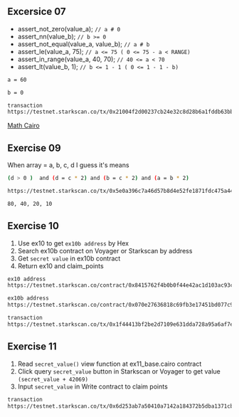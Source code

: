 
## Excersice 07

- assert_not_zero(value_a); `// a # 0`
- assert_nn(value_b); `// b >= 0`
- assert_not_equal(value_a, value_b); `// a # b`
- assert_le(value_a, 75); `// a <= 75 ( 0 <= 75 - a < RANGE)`
- assert_in_range(value_a, 40, 70); `// 40 <= a < 70`
- assert_lt(value_b, 1); `// b <= 1 - 1 ( 0 <= 1 - 1 - b)`

```sh
a = 60

b = 0

transaction
https://testnet.starkscan.co/tx/0x21004f2d00237cb24e32c8d28b6a1fddb63bb8a673b07a057c995dee8a75fb8
```

[Math Cairo](https://github.com/starkware-libs/cairo-lang/blob/master/src/starkware/cairo/common/math.cairo)

## Exercise 09

When array =  a, b, c, d  I guess it's means

```sh
(d > 0 )  and (d = c * 2) and (b = c * 2) and (a = b * 2)

https://testnet.starkscan.co/tx/0x5e0a396c7a46d57b8d4e52fe1871fdc475a4438ed6e2a32ab83bc1ec2d697c#overview

80, 40, 20, 10
```

## Exercise 10

1. Use ex10 to get `ex10b address` by Hex
2. Search ex10b contract on Voyager or Starkscan by address
3. Get `secret value` in ex10b contract
4. Return ex10 and claim_points

```sh
ex10 address
https://testnet.starkscan.co/contract/0x8415762f4b0b0f44e42ac1d103ac93c3ea94450a15bb65b99bbcc816a9388#write-contract

ex10b address
https://testnet.starkscan.co/contract/0x070e27636818c69fb3e17451bd077c971524cb2a5a38e79b2d8a09034b7e1a9c#read-contract

transaction
https://testnet.starkscan.co/tx/0x1f44413bf2be2d7109e631dda728a95a6af7ed6bf175a061a06af95de64572c
```
## Exercise 11

1. Read `secret_value()` view function at ex11_base.cairo contract
2. Click query `secret_value` button in Starkscan or Voyager to get value `(secret_value + 42069)`
3. Input `secret_value` in Write contract to claim points

```sh
transaction
https://testnet.starkscan.co/tx/0x6d253ab7a50410a7142a184372b5dba1371cbac7b415e08ea2d24a153349065#overview
```
